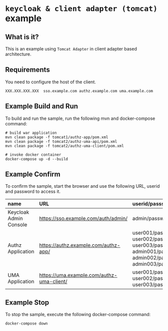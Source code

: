 `keycloak & client adapter (tomcat)` example
======================

What is it?
-----------

This is an example using `Tomcat Adapter` in client adapter based architecture.


Requirements
-----------

You need to configure the host of the client.

   ````
   XXX.XXX.XXX.XXX	sso.example.com authz.example.com uma.example.com
   ````


Example Build and Run
-----------

To build and run the sample, run the following mvn and docker-compose command:

   ````
   # build war application
   mvn clean package -f tomcat1/authz-app/pom.xml
   mvn clean package -f tomcat2/authz-uma-api/pom.xml
   mvn clean package -f tomcat2/authz-uma-client/pom.xml

   # invoke docker container
   docker-compose up -d --build
   ````


Example Confirm
-----------

To confirm the sample, start the browser and use the following URL, userid and password to access it.

|name|URL|userid/passsword|
|:--|:--|:--|
|Keycloak Admin Console|https://sso.example.com/auth/admin/|admin/password|
|Authz Application|https://authz.example.com/authz-app/|user001/password<br>user002/password<br>user003/password<br>admin001/password<br>admin002/password<br>admin003/password<br>|
|UMA Application|https://uma.example.com/authz-uma-client/|user001/password<br>user002/password<br>user003/password|


Example Stop
-----------

To stop the sample, execute the following docker-compose command:

   ````
   docker-compose down
   ````
